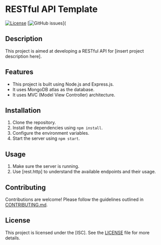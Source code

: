 # RESTful API Template

[![License](https://img.shields.io/badge/License-MIT-blue.svg)](https://opensource.org/licenses/MIT)
[![GitHub issues](https://img.shields.io/github/issues/username/repo-name)](

## Description

This project is aimed at developing a RESTful API for [insert project description here].

## Features

- This project is built using Node.js and Express.js.
- It uses MongoDB atlas as the database.
- It uses MVC (Model View Controller) architecture.

## Installation

1. Clone the repository.
2. Install the dependencies using `npm install`.
3. Configure the environment variables.
4. Start the server using `npm start`.

## Usage

1. Make sure the server is running.
2. Use [rest.http] to understand the available endpoints and their usage.

## Contributing

Contributions are welcome! Please follow the guidelines outlined in [CONTRIBUTING.md](link-to-contributing-guidelines).

## License

This project is licensed under the [ISC]. See the [LICENSE](link-to-license-file) file for more details.
